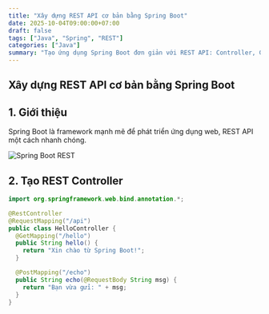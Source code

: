 ```yaml
---
title: "Xây dựng REST API cơ bản bằng Spring Boot"
date: 2025-10-04T09:00:00+07:00
draft: false
tags: ["Java", "Spring", "REST"]
categories: ["Java"]
summary: "Tạo ứng dụng Spring Boot đơn giản với REST API: Controller, GET/POST endpoint và demo JSON response."
---
```


## Xây dựng REST API cơ bản bằng Spring Boot

## 1. Giới thiệu

Spring Boot là framework mạnh mẽ để phát triển ứng dụng web, REST API một cách nhanh chóng.

![Spring Boot REST](https://nhittt29.github.io/MyTechTales/images/java-spring-rest.png "REST API với Spring Boot")

## 2. Tạo REST Controller

```java
import org.springframework.web.bind.annotation.*;

@RestController
@RequestMapping("/api")
public class HelloController {
  @GetMapping("/hello")
  public String hello() {
    return "Xin chào từ Spring Boot!";
  }

  @PostMapping("/echo")
  public String echo(@RequestBody String msg) {
    return "Bạn vừa gửi: " + msg;
  }
}
